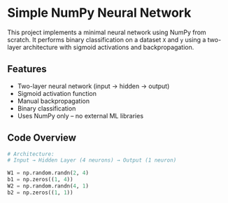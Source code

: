 # Simple NumPy Neural Network

This project implements a minimal neural network using NumPy from scratch. It performs binary classification on a dataset `X` and `y` using a two-layer architecture with sigmoid activations and backpropagation.

## Features

- Two-layer neural network (input → hidden → output)
- Sigmoid activation function
- Manual backpropagation
- Binary classification
- Uses NumPy only – no external ML libraries

## Code Overview

```python
# Architecture:
# Input → Hidden Layer (4 neurons) → Output (1 neuron)

W1 = np.random.randn(2, 4)
b1 = np.zeros((1, 4))
W2 = np.random.randn(4, 1)
b2 = np.zeros((1, 1))

